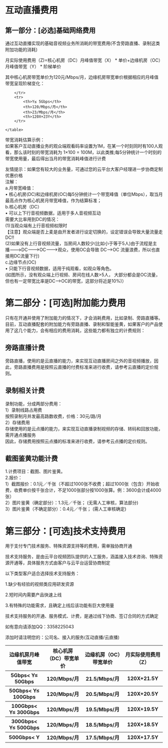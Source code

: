 # 互动直播费用
## 第一部分：[必选]基础网络费用
通过互动直播实现的基础音视频业务所消耗的带宽费用(不含旁路直播、录制这类附加功能的消耗)

月实际使用费用（Z)=核心机房（DC）月峰值带宽（X） \* 单价+边缘机房（OC）月峰值带宽（Y） * 阶梯单价

其中核心机房带宽单价为120元/Mbps/月，边缘机房带宽单价根据相应的月峰值带宽呈现阶梯变化：

 <table>
        <tr>
            <th>边缘机房月峰值带宽</th>
			<th>核心机房（DC）带宽单价</th>
            <th>边缘机房（OC）带宽单价</th>
            <th>月实际使用费用（Z）</th>
            
        </tr>
        <tr>
            <th>Y≤ 5Gbps</th>
            <th>120/Mbps/月</th>
            <th>23/Mbps/月</th>
            <th>120X+23Y</th>
        </tr>
<tr>
            <th>5Gbps< Y≤ 50Gbps </th>
            <th>120/Mbps/月</th>
            <th>21.5/Mbps/月</th>
            <th>120X+21.5Y</th>
        </tr>
<tr>
            <th>50Gbps< Y≤ 100Gbps</th>
            <th>120/Mbps/月</th>
            <th>20.5/Mbps/月</th>
            <th>120X+20.5Y</th>
        </tr>
<tr>
            <th>100Gbps< Y≤ 300Gbps</th>
            <th>120/Mbps/月</th>
            <th>19.5/Mbps/月</th>
            <th>120X+19.5Y</th>
        </tr>
<tr>
            <th>300Gbps< Y≤ 500Gbps</th>
            <th>120/Mbps/月</th>
            <th>18.5/Mbps/月</th>
            <th>120X+18.5Y</th>
        </tr>
<tr>
            <th>500Gbps< Y</th>
            <th>120/Mbps/月</th>
            <th>17.5/Mbps/月</th>
            <th>120X+17.5Y</th>
        </tr>

      
    </table>

 
 带宽消耗估算示例：<br />
如果客户互动直播业务的观众端观看码率设置为1M，在某一个时刻同时有100人观看，那么该时刻的带宽消耗为 1×100 = 100M，以此类推;每5分钟统计一个时刻的带宽使用量，最后得出当月的带宽消耗峰值进行计费<br />

友情提示：如果您有较大的业务量，可通过您的云平台大客户经理进一步协商定制优惠价格<br />
注解：<br />
a.月带宽峰值：<br />
• 核心机房(DC)和边缘机房(OC)每5分钟统计一个带宽峰值（单位Mbps），取当月最高点作为核心机房月带宽峰值，作为结算标准；<br />
b.核心机房（DC）<br />
• 可以上下行音视频数据，适用于多人音视频互动<br />
需要大比率用到DC的情况：<br />
(1)当观众端有上行音视频权限时<br />
【注意】观众端是否上麦是由开发者进行设定切换的，设定错误会导致大量流量走DC!!<br />
(2)如果没有上行音视频流量，当房间人数较少(比如小于等于5人)由于流程是主播--->DC--->OC--->观众，使用OC会导致 DC-->OC 流量浪费，所以也直接用DC流量下行)<br />
c.边缘节点(OC)<br />
• 只能下行音视频数据，适用于纯观看，如观众等角色。<br />
(如图所示，没有观众端上行视频、房间在线人数>5人， 大部分都会是OC流量，但也有一定带宽比率是DC-->OC的带宽，这部分将近是10%)）<br />

# 第二部分：[可选]附加能力费用
只有在开通并使用了附加能力的情况下，才会消耗费用，比如录制、旁路直播等。<br />
目前，互动直播配套的附加能力有旁路直播、录制和智能鉴黄，如果客户的产品使用了这几个能力，会有相应的费用消耗，这些能力都有独立的计费规则：<br />
## 旁路直播计费
旁路直播，使用的是云直播的能力，来实现互动直播房间之外的音视频播放，因此，旁路直播费用是按照云直播的付费标准来进行收费，请参考云直播的定价规则。<br />
## 录制相关计费
录制功能，分成两部分费用：<br />
1）录制线路占用费<br />
按照录制月并发最高路数收费，价格：30元/路/月<br />
2）存储费用<br />
存储使用的是云点播的能力，来实现互动直播录制视频的存储、转码和回放功能，需开通点播服务<br />
因此，存储费用按照云点播的标准来进行收费，请参考云点播的定价规则。<br />

## 截图鉴黄功能计费
1.计费项目：截图、图片鉴黄。<br />
2.报价：<br />
1）截图报价：0.1元／千张（不超过1000张不收费；超过1000张（包含）开始收费，收费单价按千张合计，不足1000张部分按1000张算。例：3600会计成4000张）<br />
2）图片鉴黄（确定部分）：1.3元／千张； (无需人工审核，算法部分)<br />
3）图片鉴黄（不确定部分）：0.4元／千张； (需人工审核确定)<br />

# 第三部分：[可选]技术支持费用

用于支付专门技术服务、特殊资源支持等的费用，需单独协商开通<br />

技术支持服务，是由云平台视频团队提供的人工服务，涵盖接入技术咨询、特殊资源开通等，具体服务方式由客户与云平台运营协商制定<br />

以下类型客户适合选择技术支持服务：<br />

1.缺少有经验的视频类应用研发资源<br />

2.短时间内需要产品快速上线<br />

3.有特殊的功能需求，且确定上线后该功能有巨大使用量<br />

技术支持服务的开通、服务模式、计费，是通过线下协商、签订合同的方式确定<br />

如有意向请添加QQ：3358225043<br />

添加时请注明您的：公司名、接入的服务(互动直播/云直播)<br />
